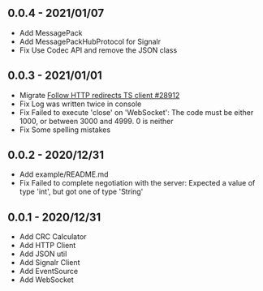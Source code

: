 ## 0.0.4 - 2021/01/07

- Add MessagePack
- Add MessagePackHubProtocol for Signalr
- Fix Use Codec API and remove the JSON class

## 0.0.3 - 2021/01/01

- Migrate [Follow HTTP redirects TS client #28912](https://github.com/dotnet/aspnetcore/pull/28912)
- Fix Log was written twice in console
- Fix Failed to execute 'close' on 'WebSocket': The code must be either 1000, or between 3000 and 4999. 0 is neither
- Fix Some spelling mistakes

## 0.0.2 - 2020/12/31

- Add example/README.md
- Fix Failed to complete negotiation with the server: Expected a value of type 'int', but got one of type 'String'

## 0.0.1 - 2020/12/31

- Add CRC Calculator
- Add HTTP Client
- Add JSON util
- Add Signalr Client
- Add EventSource
- Add WebSocket